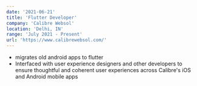 ```yaml
---
date: '2021-06-21'
title: 'Flutter Developer'
company: 'Calibre Websol'
location: 'Delhi, IN'
range: 'July 2021 - Present'
url: 'https://www.calibrewebsol.com/'
---
```


- migrates old android apps to flutter
- Interfaced with user experience designers and other developers to ensure thoughtful and coherent user experiences across Calibre's iOS and Android mobile apps

